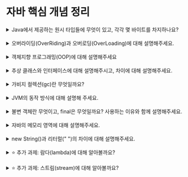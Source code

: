 # 자바 핵심 개념 정리

<details>
<summary>Java에서 제공하는 원시 타입들에 무엇이 있고, 각각 몇 바이트를 차지하나요?</summary>
<div markdown="1">

| 원시 타입   | 크기   |
|---------|------|
| byte    | 1바이트 |
| char    | 2바이트 |
| short   | 2바이트 |
| int     | 4바이트 |
| long    | 8바이트 |
| float   | 4바이트 |
| double  | 8바이트 |
| boolean | 1바이트 |

</div>
</details>
<br>

<details>
<summary>오버라이딩(OverRiding)과 오버로딩(OverLoading)에 대해 설명해주세요.</summary>
<div markdown="1">

`오버라이딩`

- 정의: 부모 클래스의 메소드를 자식 클래스에서 재정의하는 것
- 조건:
    - 선언부가 부모 클래스의 메소드와 동일해야 함 (리턴 타입의 경우, 부모 클래스의 리턴 타입으로 변환할 수 있는 타입이라면 사용 가능)
    - 접근 제어자를 부모 클래스의 메소드보다 더 좁은 범위로 설정할 수 없음
    - 예외를 부모 클래스의 메소드보다 더 큰 범위로 선언할 수 없음

`오버로딩`

- 정의: 한 클래스에 매개변수가 다른 메소드를 같은 이름으로 여러 개 선언하는 것
- 조건:
    - 메소드의 이름이 같아야 함
    - 매개변수의 개수 또는 타입이 달라야 함

</div>
</details>
<br>

<details>
<summary>객체지향 프로그래밍(OOP)에 대해 설명해주세요</summary>
<div markdown="1">

- 정의: 프로그램을 **객체들의 결합**으로 바라보는 프로그래밍 패러다임
    - 객체는 특정한 역할을 수행하며 서로 상호작용하는 프로그램의 작은 단위라고 볼 수 있음
- 주요 특징 4가지:
    1. 추상화
        - 객체들의 공통적인, 본질적인 기능 또는 속성을 추출해 정의하는 것
        - 객체가 수행해야 하는 핵심적인 **역할**의 정의(인터페이스)와 실제 **구현**(클래스)으로 객체를 분리할 수 있음
    2. 상속
        - 상위 클래스를 상속 받는 하위 클래스가 상위 클래스의 기능과 속성을 재사용하며 확장하는 것
        - 코드의 반복을 줄일 수 있고, 수정이 용이함
    3. 다형성
        - 객체의 기능 또는 속성이 상황에 따라 다른 형태를 갖는 것 (ex: 오버라이딩, 오버로딩)
          <br>→ 한 타입의 참조 변수를 통해 여러 타입의 객체를 참조할 수 있는 것 (→ 상위 클래스 타입 변수로 여러 하위 클래스 객체를 참조)
        - 프로그램이 유연해지고, 변경과 확장이 용이함
    4. 캡슐화
        - 객체의 기능과 속성들을 하나의 캡슐로 만들어 외부로부터 보호하는 것
        - 접근 제어자를 이용해 구현
        - 객체의 독립성을 보장하고, 객체 간 결합도를 낮춤

</div>
</details>
<br>

<details>
<summary>추상 클래스와 인터페이스에 대해 설명해주시고, 차이에 대해 설명해주세요.</summary>
<div markdown="1">

`추상 클래스`

- 정의: 하나 이상의 추상 메소드를 포함하는 클래스
    - 추상 메소드: 선언부만 존재하여 자식 클래스에서 반드시 구현해야 하는 메소드
- 특징:
    - 인스턴스를 생성할 수 없음
    - **추상 메소드 외에 생성자, 필드, 일반 메소드를 포함할 수 있음**

`인터페이스`

- 정의: 객체가 수행해야 하는 핵심적인 역할만을 정의한 틀
- 특징:
    - 인스턴스를 생성할 수 없음
    - 모든 필드가 `public static final`이어야 함 (상수)
    - 모든 메소드가 `public abstract`이어야 함 (추상 메소드)
    - 구현 클래스에서 **다중 상속(구현)이 가능함**
        - _클래스는 다중 상속이 불가능_

</div>
</details>
<br>

<details>
<summary>가비지 컬렉션(gc)란 무엇일까요?</summary>
<div markdown="1">

- 정의: 자바가 사용되지 않는 메모리를 정리해 주는 작업
    - JVM 내의 가비지 컬렉터가 GC를 수행함
- 장점: 개발자가 직접 메모리를 관리하지 않아도 됨

</div>
</details>
<br>

<details>
<summary>JVM의 동작 방식에 대해 설명해 주세요.</summary>
<div markdown="1">



</div>
</details>
<br>

<details>
<summary>불변 객체란 무엇이고, final은 무엇일까요? 사용하는 이유와 함께 설명해주세요.</summary>
<div markdown="1">
// 내용 입력
</div>
</details>
<br>

<details>
<summary>자바의 메모리 영역에 대해 설명해주세요.</summary>
<div markdown="1">
// 내용 입력
</div>
</details>
<br>

<details>
<summary>new String()과 리터럴(" ")의 차이에 대해 설명해주세요.</summary>
<div markdown="1">
// 내용 입력
</div>
</details>
<br>

<details>
<summary>⭐️ 추가 과제: 람다(lambda)에 대해 알아볼까요?</summary>
<div markdown="1">
// 내용 입력
</div>
</details>
<br>

<details>
<summary>⭐️ 추가 과제: 스트림(stream)에 대해 알아볼까요?</summary>
<div markdown="1">
// 내용 입력
</div>
</details>
<br>

